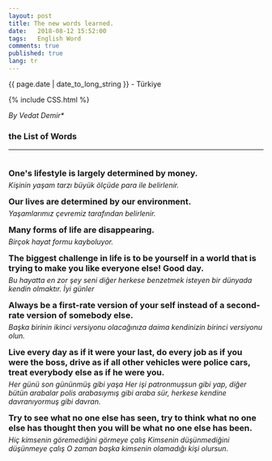 ```yaml
---
layout: post
title: The new words learned. 
date:   2018-08-12 15:52:00
tags:   English Word
comments: true
published: true
lang: tr
---
```



<p class="meta">{{ page.date | date_to_long_string }} - Türkiye</p>

{% include CSS.html %}

_By Vedat Demir*_

### the List of Words
***
<br>
<div style="clear:both"></div>

<style>
#choose-year-down:hover, #choose-year-up:hover {
	cursor: pointer;
}
</style>

<div style="clear:both"></div>

<div class="by_year">
		<h3 style="margin: 5px 0 5px 0; padding: 0;"><a>One's lifestyle is largely determined by money.</a></h3>
<h6 style="margin: 0 0 5px 0; padding: 0;"><a>Kişinin yaşam tarzı büyük ölçüde para ile belirlenir.</a></h6>
<p></p>
</div>
<div class="by_year">
		<h3 style="margin: 5px 0 5px 0; padding: 0;"><a>Our lives are determined by our environment.</a></h3>
<h6 style="margin: 0 0 5px 0; padding: 0;"><a>Yaşamlarımız çevremiz tarafından belirlenir.</a></h6>
<p><i class="fas fa-quote-left fa-1x"></i></p>
</div>
<div class="by_year">
		<h3 style="margin: 5px 0 5px 0; padding: 0;"><a>Many forms of life are disappearing.</a></h3>
<h6 style="margin: 0 0 5px 0; padding: 0;"><a>Birçok hayat formu kayboluyor.</a></h6>
<p></p>
</div>
<div class="by_year">
		<h3 style="margin: 5px 0 5px 0; padding: 0;"><a>The biggest challenge in life is to be yourself in a world that is trying to make you like everyone else! Good day.</a></h3>
<h6 style="margin: 0 0 5px 0; padding: 0;"><a>Bu hayatta en zor şey seni diğer herkese benzetmek isteyen bir dünyada kendin olmaktır. İyi günler</a></h6>
<p></p>
<div class="by_year">
		<h3 style="margin: 5px 0 5px 0; padding: 0;"><a>Always be a first-rate version of your self instead of a second-rate version of somebody else.</a></h3>
<h6 style="margin: 0 0 5px 0; padding: 0;"><a>Başka birinin ikinci versiyonu olacağınıza daima kendinizin birinci versiyonu olun.</a></h6>
<p></p>
<div class="by_year">
		<h3 style="margin: 5px 0 5px 0; padding: 0;"><a>Live every day as if it were your last, do every job as if you were the boss, drive as if all other vehicles were police cars, treat everybody else as if he were you.</a></h3>
<h6 style="margin: 0 0 5px 0; padding: 0;"><a>Her günü son gününmüş gibi yaşa Her işi patronmuşsun gibi yap, diğer bütün arabalar polis arabasıymış gibi araba sür, herkese kendine davranıyormuş gibi davran.</a></h6>
<p></p>
</div>
<div class="by_year">
		<h3 style="margin: 5px 0 5px 0; padding: 0;"><a>Try to see what no one else has seen, try to think what no one else has thought then you will be what no one else has been.</a></h3>
<h6 style="margin: 0 0 5px 0; padding: 0;"><a>Hiç kimsenin göremediğini görmeye çalış Kimsenin düşünmediğini düşünmeye çalış O zaman başka kimsenin olamadığı kişi olursun.</a></h6>
<p></p>
</div>

